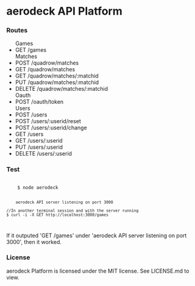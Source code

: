 <h1>aerodeck API Platform</h1>

<h3>Routes</h3>
<ul>
	Games
	<li>
		GET /games
	</li>
	Matches
	<li>
		POST /quadrow/matches
	</li>
	<li>
		GET /quadrow/matches
	</li>
	<li>
		GET /quadrow/matches/:matchid
	</li>
	<li>
		PUT /quadrow/matches/:matchid
	</li>
	<li>
		DELETE /quadrow/matches/:matchid
	</li>
	Oauth
	<li>
		POST /oauth/token
	</li>
	Users
	<li>
		POST /users
	</li>
	<li>
		POST /users/:userid/reset
	</li>
	<li>
		POST /users/:userid/change
	</li>
	<li>
		GET /users
	</li>
	<li>
		GET /users/:userid
	</li>
	<li>
		PUT /users/:userid
	</li>
	<li>
		DELETE /users/:userid
	</li>
</ul>
<h3>Test</h3>
<code>
	$ node aerodeck

		aerodeck API server listening on port 3000

	//In another terminal session and with the server running
	$ curl -i -X GET http://localhost:3000/games
</code>
<p>If it outputed 'GET /games' under 'aerodeck API server listening on port 3000', then it worked.</p>
<h3>License</h3>
<p>aerodeck Platform is licensed under the MIT license. See LICENSE.md to view.</p> 